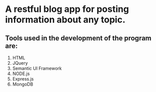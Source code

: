 # A restful blog app for posting information about any topic.

## Tools used in the development of the program are:

1. HTML
2. JQuery
3. Semantic UI Framework
4. NODE.js
5. Express.js
6. MongoDB
